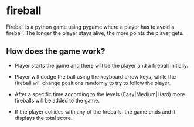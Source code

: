 # fireball
Fireball is a python game using pygame where a player has to avoid a fireball. The longer the player stays alive, the more points the player gets.

## How does the game work?
 - Player starts the game and there will be the player and a fireball initially.  
 
 - Player will dodge the ball using the keyboard arrow keys, while the fireball will change positions randomly to try to follow the player.  

 - After a specific time according to the levels (Easy|Medium|Hard) more fireballs will be added to the game.  
 - If the player collides with any of the fireballs, the game ends and it displays the total score. 
